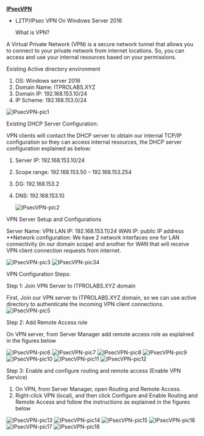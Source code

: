 **[IPsecVPN](https://ghost0000heavy.github.io/IPsecVPN)**

* L2TP/IPsec VPN On Windows Server 2016

   What is VPN?
   
A Virtual Private Network (VPN) is a secure network tunnel that allows you to connect to your private network from internet locations. So, you can access and use your internal resources based on your permissions.

Existing Active directory environment 
1. OS: Windows server 2016 
2. Domain Name: ITPROLABS.XYZ 
3. Domain IP: 192.168.153.10/24 
4. IP Scheme: 192.168.153.0/24

 ![IPsecVPN-pic1](IPsecVPN_001.png)
 
Existing DHCP Server Configuration: 

VPN clients will contact the DHCP server to obtain our internal TCP/IP configuration so they can access internal resources, the DHCP server configuration explained as below: 

1. Server IP: 192.168.153.10/24 
2. Scope range: 192.168.153.50 – 192.168.153.254 
3. DG: 192.168.153.2
4. DNS: 192.168.153.10

     ![IPsecVPN-pic2](IPsecVPN_002.png)

VPN Server Setup and Configurations 

Server Name: VPN LAN 
IP: 192.168.153.11/24
WAN IP: public IP address 
**Network configuration: 
      We have 2 network interfaces one for LAN connectivity (in our domain scope) and another for WAN that will receive VPN client connection requests from internet.
      
![IPsecVPN-pic3](IPsecVPN_003.png) ![IPsecVPN-pic34](IPsecVPN_004.png)

VPN Configuration Steps: 

Step 1: Join VPN Server to ITPROLABS.XYZ domain 

First, Join our VPN server to ITPROLABS.XYZ domain, so we can use active directory to authenticate the incoming VPN client connections.
![IPsecVPN-pic5](IPsecVPN_005.png)

Step 2: Add Remote Access role

On VPN server, from Server Manager add remote access role as explained in the figures below

![IPsecVPN-pic6](IPsecVPN_006.png)
![IPsecVPN-pic7](IPsecVPN_007.png)
![IPsecVPN-pic8](IPsecVPN_008.png)
![IPsecVPN-pic9](IPsecVPN_009.png)
![IPsecVPN-pic10](IPsecVPN_010.png)
![IPsecVPN-pic11](IPsecVPN_011.png)
![IPsecVPN-pic12](IPsecVPN_012.png)

Step 3: Enable and configure routing and remote access (Enable VPN Service) 

1. On VPN, from Server Manager, open Routing and Remote Access. 
2. Right-click VPN (local), and then click Configure and Enable Routing and Remote Access 
and follow the instructions as explained in the figures below

![IPsecVPN-pic13](IPsecVPN_013.png)
![IPsecVPN-pic14](IPsecVPN_014.png)
![IPsecVPN-pic15](IPsecVPN_015.png)
![IPsecVPN-pic16](IPsecVPN_016.png)
![IPsecVPN-pic17](IPsecVPN_017.png)
![IPsecVPN-pic18](IPsecVPN_018.png)





      
      
      
      
